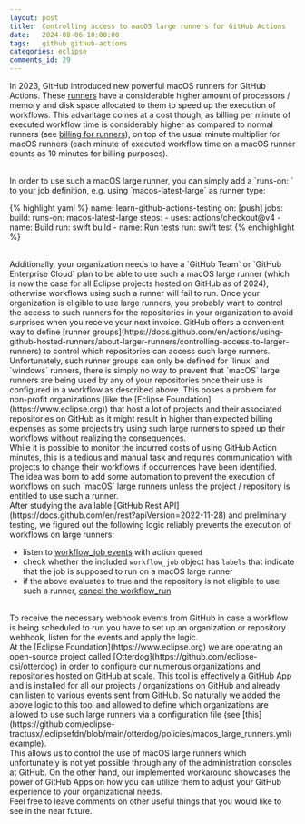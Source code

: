 ```yaml
---
layout: post
title:  Controlling access to macOS large runners for GitHub Actions
date:   2024-08-06 10:00:00
tags:   github github-actions
categories: eclipse
comments_id: 29
---
```


In 2023, GitHub introduced new powerful macOS runners for GitHub Actions. 
These [runners](https://docs.github.com/en/actions/using-github-hosted-runners/about-larger-runners/running-jobs-on-larger-runners?platform=mac#available-macos-larger-runners) 
have a considerable higher amount of processors / memory and disk space allocated to them to speed up the execution of workflows.
This advantage comes at a cost though, as billing per minute of executed workflow time is considerably higher as compared to normal runners (see [billing for runners](https://docs.github.com/en/billing/managing-billing-for-github-actions/about-billing-for-github-actions)), 
on top of the usual minute multiplier for macOS runners (each minute of executed workflow time on a macOS runner counts as 10 minutes for billing purposes).

<br/>
In order to use such a macOS large runner, you can simply add a `runs-on: <runner-type>` to your job definition, e.g. using `macos-latest-large` as runner type:

{% highlight yaml %}
name: learn-github-actions-testing
on: [push]
jobs:
  build:
    runs-on: macos-latest-large
    steps:
      - uses: actions/checkout@v4
      - name: Build
        run: swift build
      - name: Run tests
        run: swift test
{% endhighlight %}

<br/>
Additionally, your organization needs to have a `GitHub Team` or `GitHub Enterprise Cloud` plan to be able to use such a macOS large runner (which is now the case for all Eclipse projects hosted on GitHub as of 2024), otherwise workflows using such a runner will fail to run. Once your organization is eligible to use large runners, you probably want to control the access to such runners for the repositories in your organization
to avoid surprises when you receive your next invoice. GitHub offers a convenient way to define [runner groups](https://docs.github.com/en/actions/using-github-hosted-runners/about-larger-runners/controlling-access-to-larger-runners) to control which repositories can access such large runners.

<br/>
Unfortunately, such runner groups can only be defined for `linux` and `windows` runners, there is simply no way to prevent that `macOS` large runners are being used by any of your repositories once their use is configured in a workflow as described above. 
This poses a problem for non-profit organizations (like the [Eclipse Foundation](https://www.eclipse.org)) that host a lot of projects and their associated repositories on GitHub as it might result in higher than expected billing expenses as some projects try using such large runners
to speed up their workflows without realizing the consequences.

<br/>
While it is possible to monitor the incurred costs of using GitHub Action minutes, this is a tedious and manual task and requires communication with projects to change their workflows if occurrences have been identified.

<br/>
The idea was born to add some automation to prevent the execution of workflows on such `macOS` large runners unless the project / repository is entitled to use such a runner.

<br/>
After studying the available [GitHub Rest API](https://docs.github.com/en/rest?apiVersion=2022-11-28) and preliminary testing, we figured out the following logic reliably prevents the execution of workflows on large runners:

- listen to [workflow_job events](https://docs.github.com/en/webhooks/webhook-events-and-payloads?actionType=queued#workflow_job) with action `queued`
- check whether the included `workflow_job` object has `labels` that indicate that the job is supposed to run on a macOS large runner
- if the above evaluates to true and the repository is not eligible to use such a runner, [cancel the workflow_run](https://docs.github.com/en/rest/actions/workflow-runs?apiVersion=2022-11-28#cancel-a-workflow-run)

<br/>
To receive the necessary webhook events from GitHub in case a workflow is being scheduled to run you have to set up an organization or repository webhook, listen for the events and apply the logic. 

<br/>
At the [Eclipse Foundation](https://www.eclipse.org) we are operating an open-source project called [Otterdog](https://github.com/eclipse-csi/otterdog) in order to configure our numerous organizations and repositories hosted on GitHub at scale.
This tool is effectively a GitHub App and is installed for all our projects / organizations on GitHub and already can listen to various events sent from GitHub. So naturally we added the above logic to this tool and allowed to define 
which organizations are allowed to use such large runners via a configuration file (see [this](https://github.com/eclipse-tractusx/.eclipsefdn/blob/main/otterdog/policies/macos_large_runners.yml) example).

<br/>
This allows us to control the use of macOS large runners which unfortunately is not yet possible through any of the administration consoles at GitHub. 
On the other hand, our implemented workaround showcases the power of GitHub Apps on how you can utilize them to adjust your GitHub experience to your organizational needs.

<br/>
Feel free to leave comments on other useful things that you would like to see in the near future.